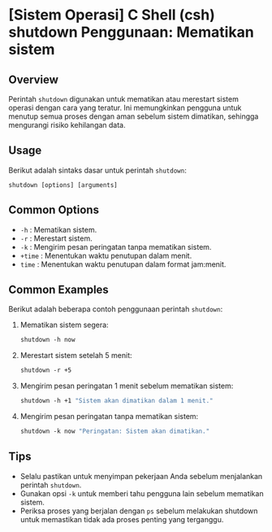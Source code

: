 # [Sistem Operasi] C Shell (csh) shutdown Penggunaan: Mematikan sistem

## Overview
Perintah `shutdown` digunakan untuk mematikan atau merestart sistem operasi dengan cara yang teratur. Ini memungkinkan pengguna untuk menutup semua proses dengan aman sebelum sistem dimatikan, sehingga mengurangi risiko kehilangan data.

## Usage
Berikut adalah sintaks dasar untuk perintah `shutdown`:

```
shutdown [options] [arguments]
```

## Common Options
- `-h` : Mematikan sistem.
- `-r` : Merestart sistem.
- `-k` : Mengirim pesan peringatan tanpa mematikan sistem.
- `+time` : Menentukan waktu penutupan dalam menit.
- `time` : Menentukan waktu penutupan dalam format jam:menit.

## Common Examples
Berikut adalah beberapa contoh penggunaan perintah `shutdown`:

1. Mematikan sistem segera:
   ```csh
   shutdown -h now
   ```

2. Merestart sistem setelah 5 menit:
   ```csh
   shutdown -r +5
   ```

3. Mengirim pesan peringatan 1 menit sebelum mematikan sistem:
   ```csh
   shutdown -h +1 "Sistem akan dimatikan dalam 1 menit."
   ```

4. Mengirim pesan peringatan tanpa mematikan sistem:
   ```csh
   shutdown -k now "Peringatan: Sistem akan dimatikan."
   ```

## Tips
- Selalu pastikan untuk menyimpan pekerjaan Anda sebelum menjalankan perintah `shutdown`.
- Gunakan opsi `-k` untuk memberi tahu pengguna lain sebelum mematikan sistem.
- Periksa proses yang berjalan dengan `ps` sebelum melakukan shutdown untuk memastikan tidak ada proses penting yang terganggu.
